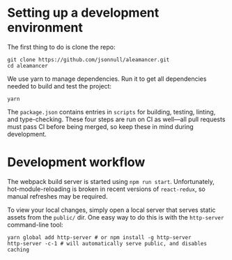 # Setting up a development environment

The first thing to do is clone the repo:

```
git clone https://github.com/jsonnull/aleamancer.git
cd aleamancer
```

We use yarn to manage dependencies. Run it to get all dependencies needed to
build and test the project:

```
yarn
```

The `package.json` contains entries in `scripts` for building, testing,
linting, and type-checking. These four steps are run on CI as well—all pull
requests must pass CI before being merged, so keep these in mind during
development.

# Development workflow

The webpack build server is started using `npm run start`. Unfortunately,
hot-module-reloading is broken in recent versions of `react-redux`, so manual
refreshes may be required.

To view your local changes, simply open a local server that serves static
assets from the `public/` dir. One easy way to do this is with the
`http-server` command-line tool:

```shell
yarn global add http-server # or npm install -g http-server
http-server -c-1 # will automatically serve public, and disables caching
```
